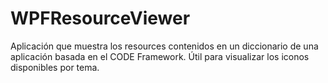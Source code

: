 # WPFResourceViewer
Aplicación que muestra los resources contenidos en un diccionario de una aplicación basada en el CODE Framework. Útil para visualizar los iconos disponibles por tema.
